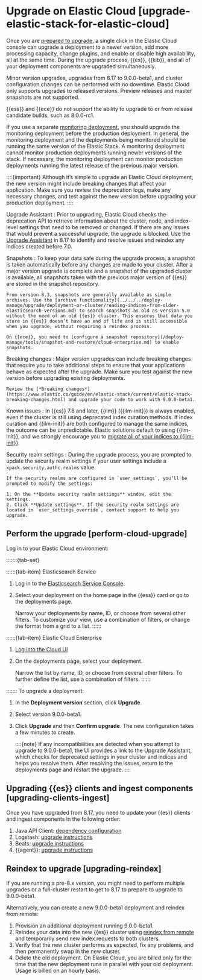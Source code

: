 # Upgrade on Elastic Cloud [upgrade-elastic-stack-for-elastic-cloud]

Once you are [prepared to upgrade](../../../deploy-manage/upgrade/deployment-or-cluster.md), a single click in the Elastic Cloud console can upgrade a deployment to a newer version, add more processing capacity, change plugins, and enable or disable high availability, all at the same time. During the upgrade process, {{es}}, {{kib}}, and all of your deployment components are upgraded simultaneously.

Minor version upgrades, upgrades from 8.17 to 9.0.0-beta1, and cluster configuration changes can be performed with no downtime. Elastic Cloud only supports upgrades to released versions. Preview releases and master snapshots are not supported.

{{ess}} and {{ece}} do not support the ability to upgrade to or from release candidate builds, such as 8.0.0-rc1.

If you use a separate [monitoring deployment](../../../deploy-manage/monitor/stack-monitoring/elastic-cloud-stack-monitoring.md), you should upgrade the monitoring deployment before the production deployment. In general, the monitoring deployment and the deployments being monitored should be running the same version of the Elastic Stack. A monitoring deployment cannot monitor production deployments running newer versions of the stack. If necessary, the monitoring deployment can monitor production deployments running the latest release of the previous major version.

::::{important} 
Although it’s simple to upgrade an Elastic Cloud deployment, the new version might include breaking changes that affect your application. Make sure you review the deprecation logs, make any necessary changes, and test against the new version before upgrading your production deployment.
::::


Upgrade Assistant
:   Prior to upgrading, Elastic Cloud checks the deprecation API to retrieve information about the cluster, node, and index-level settings that need to be removed or changed. If there are any issues that would prevent a successful upgrade, the upgrade is blocked. Use the [Upgrade Assistant](https://www.elastic.co/guide/en/kibana/8.17/upgrade-assistant.html) in 8.17 to identify and resolve issues and reindex any indices created before 7.0.

Snapshots
:   To keep your data safe during the upgrade process, a snapshot is taken automatically before any changes are made to your cluster. After a major version upgrade is complete and a snapshot of the upgraded cluster is available, all snapshots taken with the previous major version of {{es}} are stored in the snapshot repository.

    From version 8.3, snapshots are generally available as simple archives. Use the [archive functionality](../../../deploy-manage/upgrade/deployment-or-cluster/reading-indices-from-older-elasticsearch-versions.md) to search snapshots as old as version 5.0 without the need of an old {{es}} cluster. This ensures that data you store in {{es}} doesn’t have an end of life and is still accessible when you upgrade, without requiring a reindex process.

    On {{ece}}, you need to [configure a snapshot repository](/deploy-manage/tools/snapshot-and-restore/cloud-enterprise.md) to enable snapshots.


Breaking changes
:   Major version upgrades can include breaking changes that require you to take additional steps to ensure that your applications behave as expected after the upgrade. Make sure you test against the new version before upgrading existing deployments.

    Review the [*Breaking changes*](https://www.elastic.co/guide/en/elastic-stack/current/elastic-stack-breaking-changes.html) and upgrade your code to work with 9.0.0-beta1.


Known issues
:   In {{es}} 7.8 and later, {{ilm}} ({{ilm-init}}) is always enabled, even if the cluster is still using deprecated index curation methods. If index curation and {{ilm-init}} are both configured to manage the same indices, the outcome can be unpredictable. Elastic solutions default to using {{ilm-init}}, and we strongly encourage you to [migrate all of your indices to {{ilm-init}}](../../../manage-data/lifecycle/index-lifecycle-management.md).

Security realm settings
:   During the upgrade process, you are prompted to update the security realm settings if your user settings include a `xpack.security.authc.realms` value.

    If the security realms are configured in `user_settings`, you’ll be prompted to modify the settings:

    1. On the **Update security realm settings** window, edit the settings.
    2. Click **Update settings**. If the security realm settings are located in `user_settings_override`, contact support to help you upgrade.



## Perform the upgrade [perform-cloud-upgrade] 

Log in to your Elastic Cloud environment:

<style>
.tabs {
  width: 100%;
}
[role="tablist"] {
  margin: 0 0 -0.1em;
  overflow: visible;
}
[role="tab"] {
  position: relative;
  padding: 0.3em 0.5em 0.4em;
  border: 1px solid hsl(219, 1%, 72%);
  border-radius: 0.2em 0.2em 0 0;
  overflow: visible;
  font-family: inherit;
  font-size: inherit;
  background: hsl(220, 20%, 94%);
}
[role="tab"]:hover::before,
[role="tab"]:focus::before,
[role="tab"][aria-selected="true"]::before {
  position: absolute;
  bottom: 100%;
  right: -1px;
  left: -1px;
  border-radius: 0.2em 0.2em 0 0;
  border-top: 3px solid hsl(219, 1%, 72%);
  content: '';
}
[role="tab"][aria-selected="true"] {
  border-radius: 0;
  background: hsl(220, 43%, 99%);
  outline: 0;
}
[role="tab"][aria-selected="true"]:not(:focus):not(:hover)::before {
  border-top: 5px solid hsl(218, 96%, 48%);
}
[role="tab"][aria-selected="true"]::after {
  position: absolute;
  z-index: 3;
  bottom: -1px;
  right: 0;
  left: 0;
  height: 0.3em;
  background: hsl(220, 43%, 99%);
  box-shadow: none;
  content: '';
}
[role="tab"]:hover,
[role="tab"]:focus,
[role="tab"]:active {
  outline: 0;
  border-radius: 0;
  color: inherit;
}
[role="tab"]:hover::before,
[role="tab"]:focus::before {
  border-color: hsl(218, 96%, 48%);
}
[role="tabpanel"] {
  position: relative;
  z-index: 2;
  padding: 1em;
  border: 1px solid hsl(219, 1%, 72%);
  border-radius: 0 0.2em 0.2em 0.2em;
  box-shadow: 0 0 0.2em hsl(219, 1%, 72%);
  background: hsl(220, 43%, 99%);
  margin-bottom: 1em;
}
[role="tabpanel"] p {
  margin: 0;
}
[role="tabpanel"] * + p {
  margin-top: 1em;
}
</style>
<script>
window.addEventListener("DOMContentLoaded", () => {
  const tabs = document.querySelectorAll('[role="tab"]');
  const tabList = document.querySelector('[role="tablist"]');
  // Add a click event handler to each tab
  tabs.forEach(tab => {
    tab.addEventListener("click", changeTabs);
  });
  // Enable arrow navigation between tabs in the tab list
  let tabFocus = 0;
  tabList.addEventListener("keydown", e => {
    // Move right
    if (e.keyCode === 39 || e.keyCode === 37) {
      tabs[tabFocus].setAttribute("tabindex", -1);
      if (e.keyCode === 39) {
        tabFocus++;
        // If we're at the end, go to the start
        if (tabFocus >= tabs.length) {
          tabFocus = 0;
        }
        // Move left
      } else if (e.keyCode === 37) {
        tabFocus--;
        // If we're at the start, move to the end
        if (tabFocus < 0) {
          tabFocus = tabs.length - 1;
        }
      }
      tabs[tabFocus].setAttribute("tabindex", 0);
      tabs[tabFocus].focus();
    }
  });
});
function setActiveTab(target) {
  const parent = target.parentNode;
  const grandparent = parent.parentNode;
  // console.log(grandparent);
  // Remove all current selected tabs
  parent
    .querySelectorAll('[aria-selected="true"]')
    .forEach(t => t.setAttribute("aria-selected", false));
  // Set this tab as selected
  target.setAttribute("aria-selected", true);
  // Hide all tab panels
  grandparent
    .querySelectorAll('[role="tabpanel"]')
    .forEach(p => p.setAttribute("hidden", true));
  // Show the selected panel
  grandparent.parentNode
    .querySelector(`#${target.getAttribute("aria-controls")}`)
    .removeAttribute("hidden");
}
function changeTabs(e) {
  // get the containing list of the tab that was just clicked
  const tabList = e.target.parentNode;

  // get all of the sibling tabs
  const buttons = Array.apply(null, tabList.querySelectorAll('button'));

  // loop over the siblings to discover which index thje clicked one was
  const { index } = buttons.reduce(({ found, index }, button) => {
    if (!found && buttons[index] === e.target) {
      return { found: true, index };
    } else if (!found) {
      return { found, index: index + 1 };
    } else {
      return { found, index };
    }
  }, { found: false, index: 0 });

  // get the tab container
  const container = tabList.parentNode;
  // read the data-tab-group value from the container, e.g. "os"
  const { tabGroup } = container.dataset;
  // get a list of all the tab groups that match this value on the page
  const groups = document.querySelectorAll('[data-tab-group=' + tabGroup + ']');

  // for each of the found tab groups, find the tab button at the previously discovered index and select it for each group
  groups.forEach((group) => {
    const target = group.querySelectorAll('button')[index];
    setActiveTab(target);
  });
}
</script>
:::::::{tab-set}

::::::{tab-item} Elasticsearch Service
1. Log in to the [Elasticsearch Service Console](https://cloud.elastic.co/?page=docs&placement=docs-body).
2. Select your deployment on the home page in the {{ess}} card or go to the deployments page.

    Narrow your deployments by name, ID, or choose from several other filters. To customize your view, use a combination of filters, or change the format from a grid to a list.
::::::

::::::{tab-item} Elastic Cloud Enterprise
1. [Log into the Cloud UI](/deploy-manage/deploy/cloud-enterprise/log-into-cloud-ui.md)
2. On the deployments page, select your deployment.

    Narrow the list by name, ID, or choose from several other filters. To further define the list, use a combination of filters.
::::::

:::::::
To upgrade a deployment:

1. In the **Deployment version** section, click **Upgrade**.
2. Select version 9.0.0-beta1.
3. Click **Upgrade** and then **Confirm upgrade**. The new configuration takes a few minutes to create.

    ::::{note} 
    If any incompatibilities are detected when you attempt to upgrade to 9.0.0-beta1, the UI provides a link to the Upgrade Assistant, which checks for deprecated settings in your cluster and indices and helps you resolve them. After resolving the issues, return to the deployments page and restart the upgrade.
    ::::



## Upgrading {{es}} clients and ingest components [upgrading-clients-ingest] 

Once you have upgraded from 8.17, you need to update your {{es}} clients and ingest components in the following order:

1. Java API Client: [dependency configuration](asciidocalypse://docs/elasticsearch-java/docs/reference/installation.md#maven)
2. Logstash: [upgrade instructions](asciidocalypse://docs/logstash/docs/reference/upgrading-logstash.md)
3. Beats: [upgrade instructions](asciidocalypse://docs/beats/docs/reference/libbeat/upgrading.md)
4. {{agent}}: [upgrade instructions](asciidocalypse://docs/docs-content/docs/reference/ingestion-tools/fleet/upgrade-elastic-agent.md)


## Reindex to upgrade [upgrading-reindex] 

If you are running a pre-8.x version, you might need to perform multiple upgrades or a full-cluster restart to get to 8.17 to prepare to upgrade to 9.0.0-beta1.

Alternatively, you can create a new 9.0.0-beta1 deployment and reindex from remote:

1. Provision an additional deployment running 9.0.0-beta1.
2. Reindex your data into the new {{es}} cluster using [reindex from remote](https://www.elastic.co/docs/api/doc/elasticsearch/operation/operation-reindex) and temporarily send new index requests to both clusters.
3. Verify that the new cluster performs as expected, fix any problems, and then permanently swap in the new cluster.
4. Delete the old deployment. On Elastic Cloud, you are billed only for the time that the new deployment runs in parallel with your old deployment. Usage is billed on an hourly basis.

